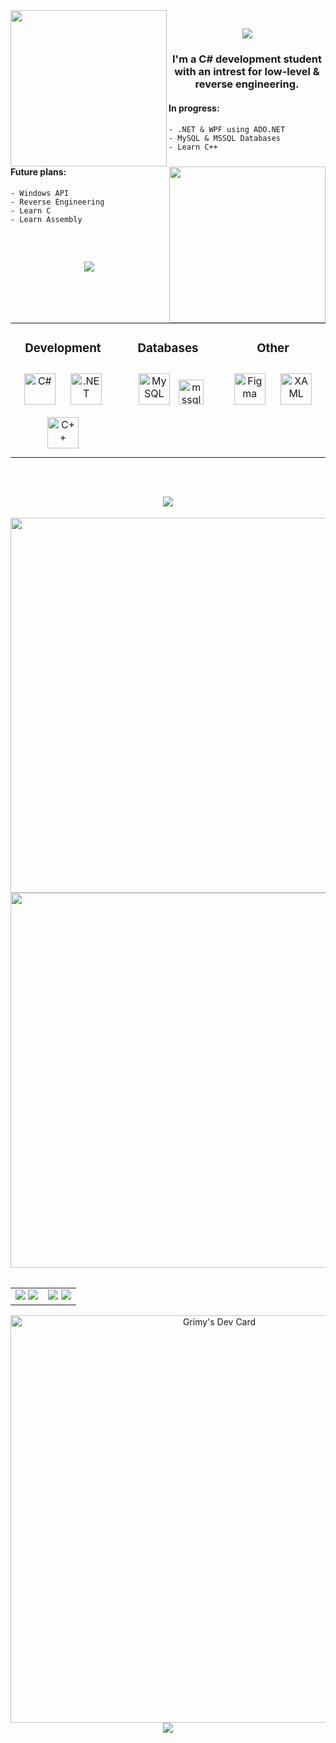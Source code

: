 
<!-- TITLE GIF -->
<div align="left">
        <img src="https://external-content.duckduckgo.com/iu/?u=https%3A%2F%2Fcdn-images-1.medium.com%2Fmax%2F1200%2F1*JtC1CS6-OT218_QzRlLXFw.gif&f=1&nofb=1&ipt=05ae2708d1a175c171d07835ce7fd0e626c4715ad5f72f8c17a94f5b65223880&ipo=images" width="250"             height="250" align="left"/>
        <img src="https://external-content.duckduckgo.com/iu/?u=https%3A%2F%2Framkumarsingh1.github.io%2Finternwings%2Fimg%2Fc%2B%2B.gif&f=1&nofb=1&ipt=a772055b0a5e2f1eb4056671ffb7d4361b9291031397022887397fa9a0082a77&ipo=images" width="250" 
        height="250" align="right"/>
</div>


<!-- ABOUT ME -->
<div align="center">
    <h2>
        <img src="https://readme-typing-svg.herokuapp.com?font=Anta&size=40&duration=3000&color=000000&center=true&vCenter=true&width=435&lines=About+me;"/>
    </h2>
    <h3>
       I'm a C# development student with an intrest for low-level & reverse engineering.
    </h3>
</div>
<div>
    <h4>
    In progress:
    </h4>
        
    - .NET & WPF using ADO.NET
    - MySQL & MSSQL Databases
    - Learn C++
</div>

<div>
    <h4>
    Future plans:
    </h4>
    
    - Windows API
    - Reverse Engineering
    - Learn C
    - Learn Assembly
</div>

</br>


<!-- SKILL SET -->
<div align="center">
    <h2>
        <img src="https://readme-typing-svg.herokuapp.com?font=Anta&size=40&duration=3000&color=000000&center=true&vCenter=true&width=435&lines=Skill+set;"/>
    </h2>
</div>

<table style="border-collapse: collapse; border: none;" align="center">
    <tr>
        <td valign="top" width="33%">    
            <div align="center">
                <h3>Development</h3>
                <a href="https://docs.microsoft.com/en-us/dotnet/csharp/" target="_blank">
                <img style="margin: 10px" src="https://profilinator.rishav.dev/skills-assets/csharp-original.svg" alt="C#" height="50" /></a>
                <a href="https://dotnet.microsoft.com/download/dotnet-framework" target="_blank">
                <img style="margin: 10px" src="https://profilinator.rishav.dev/skills-assets/dot-net-original-wordmark.svg" alt=".NET"     height="50" /></a>
                <a href="https://cplusplus.com/" target="_blank">
                <img style="margin: 10px" src="https://profilinator.rishav.dev/skills-assets/cplusplus-original.svg" alt="C++" height="50"/></a>  
            </div>
        </td>
        <td valign="top" width="33%">
            <div align="center">
                <h3>Databases</h3>
                <a href="https://www.mysql.com/" target="_blank">
                <img style="margin: 10px" src="https://profilinator.rishav.dev/skills-assets/mysql-original-wordmark.svg" alt="MySQL" height="50" /></a>
                <a href="https://www.microsoft.com/en-us/sql-server" target="_blank" rel="noreferrer">
                <img src="https://www.svgrepo.com/show/303229/microsoft-sql-server-logo.svg" alt="mssql" width="40" height="40"/></a>
            </div>
        </td>
        <td valign="top" width="33%">
            <div align="center">
                <h3>Other</h3>
                <a href="https://www.figma.com/" target="_blank">
                <img style="margin: 10px" src="https://profilinator.rishav.dev/skills-assets/figma-icon.svg" alt="Figma" height="50" /></a>  
                <a href="https://docs.microsoft.com/en-us/dotnet/desktop/wpf/xaml/" target="_blank">
                <img style="margin: 10px" src="https://profilinator.rishav.dev/skills-assets/xaml.png" alt="XAML" height="50" /></a>
            </div>
        </td>
    </tr>
</table>

<br/>  

<!-- STATS -->
<div align="center">
    <h2>
       <img src="https://readme-typing-svg.herokuapp.com?font=Anta&size=40&duration=3000&color=000000&center=true&vCenter=true&width=435&lines=Stats;"/>
    </h2>
</div>

<div align="center">
    <table align="center" style="border-collapse: collapse; border: none;">
        <tr>
            <img src="https://github-profile-summary-cards.vercel.app/api/cards/profile-details?username=xGrimy&theme=github_dark" width="600"/>
            <img src="https://github-readme-streak-stats.herokuapp.com/?user=xGrimy&theme=github_dark" width="600"/>
        </tr>
    </table>
    <table align="center" style="border-collapse: collapse; border: none;">
        <tr>
            <td align="left">
                <img src="https://github-profile-summary-cards.vercel.app/api/cards/repos-per-language?username=xGrimy&theme=github_dark"/>
                <img src="https://github-profile-summary-cards.vercel.app/api/cards/most-commit-language?username=xGrimy&theme=github_dark"/>
            </td>
            <td align="right">
                <img src="https://github-profile-summary-cards.vercel.app/api/cards/stats?username=xGrimy&theme=github_dark" />
                <img src="https://github-profile-summary-cards.vercel.app/api/cards/productive-time?username=xGrimy&theme=github_dark&utcOffset=10"/>
            </td>
        </tr>
    </table>
</div>


<!-- DAILY DEV -->
<div align="center">
    <a href="https://app.daily.dev/grimy"><img src="https://api.daily.dev/devcards/v2/435YEe1EgyUShMMbCWsb6.png?type=wide&r=jf2" width="652" alt="Grimy's Dev Card"/></a>
</div>

<div align="center">
    <img src="https://komarev.com/ghpvc/?username=xGrimy&&style=flat-square"/>
</div>

<!--
https://dev.to/zanepearton/creating-an-engaging-github-profile-a-step-by-step-guide-4hfl
https://github.com/warengonzaga
-->
